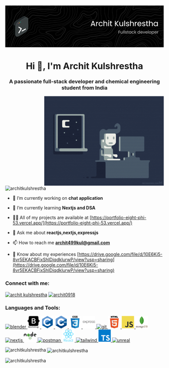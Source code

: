 ![logo](https://github.com/ArchitKulshrestha/ArchitKulshrestha/blob/main/github-header-image.png)
<h1 align="center">Hi 👋, I'm Archit Kulshrestha</h1>
<h3 align="center">A passionate full-stack developer and chemical engineering student from India</h3>

<img align="right"  alt="coading" width="380px" src="https://github.com/ArchitKulshrestha/ArchitKulshrestha/blob/main/-%20Find%20%26%20Share%20on%20GIPHY.gif">
<p align="left"> <img src="https://komarev.com/ghpvc/?username=architkulshrestha&label=Profile%20views&color=0e75b6&style=flat" alt="architkulshrestha" /> </p>

- 🔭 I’m currently working on **chat application**

- 🌱 I’m currently learning **Nextjs and DSA**

- 👨‍💻 All of my projects are available at [https://portfolio-eight-phi-53.vercel.app/](https://portfolio-eight-phi-53.vercel.app/)

- 💬 Ask me about **reactjs,nextjs,expressjs**

- 📫 How to reach me **archit499kul@gmail.com**

- 📄 Know about my experiences [https://drive.google.com/file/d/10E6Ki5-8vr5EKACBFixShIDiqdklurwP/view?usp=sharing](https://drive.google.com/file/d/10E6Ki5-8vr5EKACBFixShIDiqdklurwP/view?usp=sharing)

<h3 align="left">Connect with me:</h3>
<p align="left">
<a href="https://linkedin.com/in/archit kulshrestha" target="blank"><img align="center" src="https://raw.githubusercontent.com/rahuldkjain/github-profile-readme-generator/master/src/images/icons/Social/linked-in-alt.svg" alt="archit kulshrestha" height="30" width="40" /></a>
<a href="https://instagram.com/archit0918" target="blank"><img align="center" src="https://raw.githubusercontent.com/rahuldkjain/github-profile-readme-generator/master/src/images/icons/Social/instagram.svg" alt="archit0918" height="30" width="40" /></a>
</p>

<h3 align="left">Languages and Tools:</h3>
<p align="left"> <a href="https://www.blender.org/" target="_blank" rel="noreferrer"> <img src="https://download.blender.org/branding/community/blender_community_badge_white.svg" alt="blender" width="40" height="40"/> </a> <a href="https://getbootstrap.com" target="_blank" rel="noreferrer"> <img src="https://raw.githubusercontent.com/devicons/devicon/master/icons/bootstrap/bootstrap-plain-wordmark.svg" alt="bootstrap" width="40" height="40"/> </a> <a href="https://www.cprogramming.com/" target="_blank" rel="noreferrer"> <img src="https://raw.githubusercontent.com/devicons/devicon/master/icons/c/c-original.svg" alt="c" width="40" height="40"/> </a> <a href="https://www.w3schools.com/cpp/" target="_blank" rel="noreferrer"> <img src="https://raw.githubusercontent.com/devicons/devicon/master/icons/cplusplus/cplusplus-original.svg" alt="cplusplus" width="40" height="40"/> </a> <a href="https://www.w3schools.com/css/" target="_blank" rel="noreferrer"> <img src="https://raw.githubusercontent.com/devicons/devicon/master/icons/css3/css3-original-wordmark.svg" alt="css3" width="40" height="40"/> </a> <a href="https://expressjs.com" target="_blank" rel="noreferrer"> <img src="https://raw.githubusercontent.com/devicons/devicon/master/icons/express/express-original-wordmark.svg" alt="express" width="40" height="40"/> </a> <a href="https://git-scm.com/" target="_blank" rel="noreferrer"> <img src="https://www.vectorlogo.zone/logos/git-scm/git-scm-icon.svg" alt="git" width="40" height="40"/> </a> <a href="https://www.w3.org/html/" target="_blank" rel="noreferrer"> <img src="https://raw.githubusercontent.com/devicons/devicon/master/icons/html5/html5-original-wordmark.svg" alt="html5" width="40" height="40"/> </a> <a href="https://developer.mozilla.org/en-US/docs/Web/JavaScript" target="_blank" rel="noreferrer"> <img src="https://raw.githubusercontent.com/devicons/devicon/master/icons/javascript/javascript-original.svg" alt="javascript" width="40" height="40"/> </a> <a href="https://www.mongodb.com/" target="_blank" rel="noreferrer"> <img src="https://raw.githubusercontent.com/devicons/devicon/master/icons/mongodb/mongodb-original-wordmark.svg" alt="mongodb" width="40" height="40"/> </a> <a href="https://nextjs.org/" target="_blank" rel="noreferrer"> <img src="https://cdn.worldvectorlogo.com/logos/nextjs-2.svg" alt="nextjs" width="40" height="40"/> </a> <a href="https://nodejs.org" target="_blank" rel="noreferrer"> <img src="https://raw.githubusercontent.com/devicons/devicon/master/icons/nodejs/nodejs-original-wordmark.svg" alt="nodejs" width="40" height="40"/> </a> <a href="https://postman.com" target="_blank" rel="noreferrer"> <img src="https://www.vectorlogo.zone/logos/getpostman/getpostman-icon.svg" alt="postman" width="40" height="40"/> </a> <a href="https://reactjs.org/" target="_blank" rel="noreferrer"> <img src="https://raw.githubusercontent.com/devicons/devicon/master/icons/react/react-original-wordmark.svg" alt="react" width="40" height="40"/> </a> <a href="https://tailwindcss.com/" target="_blank" rel="noreferrer"> <img src="https://www.vectorlogo.zone/logos/tailwindcss/tailwindcss-icon.svg" alt="tailwind" width="40" height="40"/> </a> <a href="https://www.typescriptlang.org/" target="_blank" rel="noreferrer"> <img src="https://raw.githubusercontent.com/devicons/devicon/master/icons/typescript/typescript-original.svg" alt="typescript" width="40" height="40"/> </a> <a href="https://unrealengine.com/" target="_blank" rel="noreferrer"> <img src="https://raw.githubusercontent.com/kenangundogan/fontisto/036b7eca71aab1bef8e6a0518f7329f13ed62f6b/icons/svg/brand/unreal-engine.svg" alt="unreal" width="40" height="40"/> </a> </p>

<p><img align="left" src="https://github-readme-stats.vercel.app/api/top-langs?username=architkulshrestha&show_icons=true&theme=dark&locale=en&layout=compact" alt="architkulshrestha" /></p>

<p>&nbsp;<img align="center" src="https://github-readme-stats.vercel.app/api?username=architkulshrestha&show_icons=true&theme=dark&locale=en" alt="architkulshrestha" /></p>

<p><img align="center" src="https://github-readme-streak-stats.herokuapp.com/?user=architkulshrestha&theme=dark" alt="architkulshrestha" /></p>

